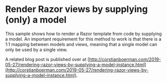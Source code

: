 Render Razor views by supplying (only) a model
=======================================

This sample shows how to render a Razor template from code by supplying a model. An important requirement for this method to work is that there is a 1:1 mapping between models and views, meaning that a single model can only be used by a single view.

A related blog post is published over at [http://corstianboerman.com/2019-05-27/rendering-razor-views-by-supplying-a-model-instance.html](http://corstianboerman.com/2019-05-27/rendering-razor-views-by-supplying-a-model-instance.html).